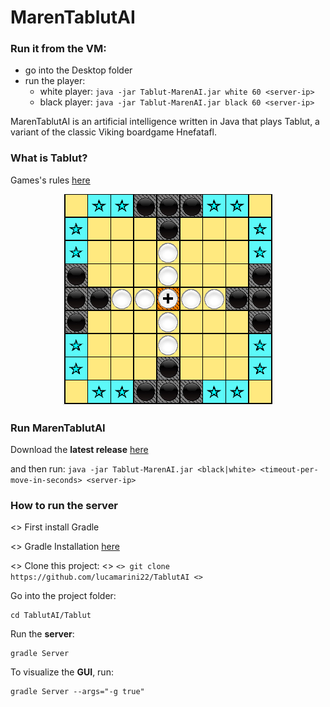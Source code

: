 # MarenTablutAI


### Run it from the VM:
- go into the Desktop folder
- run the player:
	- white player:
	`
java -jar Tablut-MarenAI.jar white 60 <server-ip>
`
	- black player:
	`
java -jar Tablut-MarenAI.jar black 60 <server-ip>
`



MarenTablutAI is an artificial intelligence written in Java that plays Tablut, a variant of the classic Viking boardgame Hnefatafl. 

### What is Tablut?

Games's rules [here](https://en.wikipedia.org/wiki/Tafl_games)


<p align="center"> 
   <img src="Tablut/src/main/resources/board-complete.png">
</p>



### Run MarenTablutAI

Download the **latest release** [here](https://github.com/lucamarini22/TablutAI/releases)

and then run:
`
java -jar Tablut-MarenAI.jar <black|white> <timeout-per-move-in-seconds> <server-ip>
`




### How to run the server

<> First install Gradle

<> Gradle Installation [here](https://gradle.org/install/)

<> Clone this project:
<> ```
<> git clone https://github.com/lucamarini22/TablutAI
<> ```

Go into the project folder:
```
cd TablutAI/Tablut
```

Run the **server**:
```
gradle Server
```

To visualize the **GUI**, run:
```
gradle Server --args="-g true"
```